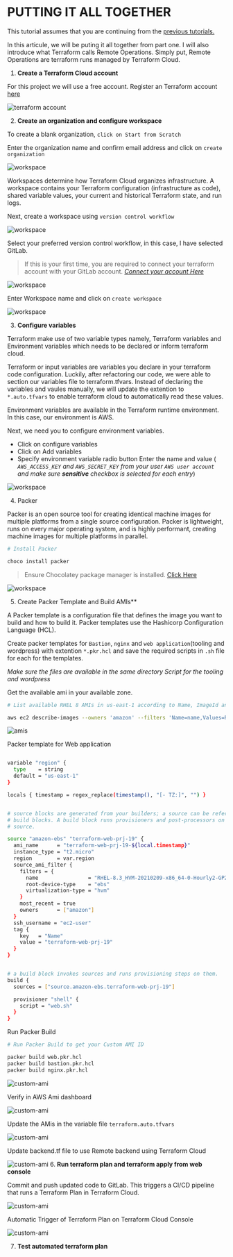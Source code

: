 # PUTTING IT ALL TOGETHER

This tutorial assumes that you are continuing from the [previous tutorials.](https://github.com/oayanda/AUTOMATE-INFRASTRUCTURE-WITH-IAC-USING-TERRAFORM.-PART-3---REFACTORING)

In this articule, we will be puting it all together from part one. I will also introduce what Terraform calls Remote Operations. Simply put, Remote Operations are terraform runs managed by Terraform Cloud.

1. **Create a Terraform Cloud account**

For this project we will use a free account. Register an Terraform account [here](https://app.terraform.io/signup/account)

![terraform account](/images/1.png)

2. **Create an organization and configure workspace**

To create a blank organization, `click on Start from Scratch`

Enter the organization name and confirm email address and click on `create organization`

![workspace](/images/a.png)

Workspaces determine how Terraform Cloud organizes infrastructure. A workspace contains your Terraform configuration (infrastructure as code), shared variable values, your current and historical Terraform state, and run logs.

Next, create a workspace using `version control workflow`

![workspace](/images/2.png)

Select your preferred version control workflow, in this case, I have selected GitLab.

> If this is your first time, you are required to connect your terraform account with your GitLab account. [*Connect your account Here*](https://developer.hashicorp.com/terraform/cloud-docs/vcs/gitlab-com)

![workspace](/images/b.png)

Enter Workspace name and click on `create workspace`

![workspace](/images/5.png)

3. **Configure variables**

Terraform make use of two variable types namely, Terraform variables and Environment variables which needs to be declared or inform terraform cloud.

Terraform or input variables are variables you declare in your terraform code configuration. Luckily, after refactoring our code, we were able to section our variables file to terraform.tfvars. Instead of declaring the variables and vaules manually, we will update the extention to `*.auto.tfvars` to enable terraform cloud to automatically read these values.

Environment variables are available in the Terraform runtime environment. In this case, our environment is AWS.

Next, we need you to configure environment variables.

- Click on configure variables
- Click on Add variables
- Specify environment variable radio button
Enter the name and value ( *`AWS_ACCESS_KEY` and `AWS_SECRET_KEY` from your user `AWS user account` and  make sure **sensitive** checkbox is selected for each entry*)

![workspace](/images/c.png)

4. Packer

Packer is an open source tool for creating identical machine images for multiple platforms from a single source configuration. Packer is lightweight, runs on every major operating system, and is highly performant, creating machine images for multiple platforms in parallel.

```bash
# Install Packer

choco install packer
```

> Ensure Chocolatey package manager is installed.
[Click Here](https://docs.chocolatey.org/en-us/choco/setup)

![workspace](/images/7.png)

5. Create Packer Template and Build AMIs**

A Packer template is a configuration file that defines the image you want to build and how to build it. Packer templates use the Hashicorp Configuration Language (HCL).

Create packer templates for `Bastion`, `nginx` and `web application`(tooling and wordpress) with extention `*.pkr.hcl` and save the required scripts in `.sh` file for each for the templates.

*Make sure the files are available in the same directory*
*Script for the tooling and wordpress*

Get the available ami in your available zone.

```bash
# List available RHEL 8 AMIs in us-east-1 according to Name, ImageId and Creation Date. Select the required one that matches your instance type

aws ec2 describe-images --owners 'amazon' --filters 'Name=name,Values=RHEL-8*' --query 'sort_by(Images, &CreationDate)[*].[Name,ImageId,CreationDate]' --region us-east-1 --output table
```

![amis](/images/d.png)

Packer template for Web application

```bash

variable "region" {
  type    = string
  default = "us-east-1"
}

locals { timestamp = regex_replace(timestamp(), "[- TZ:]", "") }


# source blocks are generated from your builders; a source can be referenced in
# build blocks. A build block runs provisioners and post-processors on a
# source.

source "amazon-ebs" "terraform-web-prj-19" {
  ami_name      = "terraform-web-prj-19-${local.timestamp}"
  instance_type = "t2.micro"
  region        = var.region
  source_ami_filter {
    filters = {
      name                = "RHEL-8.3_HVM-20210209-x86_64-0-Hourly2-GP2"
      root-device-type    = "ebs"
      virtualization-type = "hvm"
    }
    most_recent = true
    owners      = ["amazon"]
  }
  ssh_username = "ec2-user"
  tag {
    key   = "Name"
    value = "terraform-web-prj-19"
  }
}


# a build block invokes sources and runs provisioning steps on them.
build {
  sources = ["source.amazon-ebs.terraform-web-prj-19"]

  provisioner "shell" {
    script = "web.sh"
  }
}
```

Run Packer Build 

```bash
# Run Packer Build to get your Custom AMI ID

packer build web.pkr.hcl
packer build bastion.pkr.hcl
packer build nginx.pkr.hcl
```
![custom-ami](/images/9.png)

Verify in AWS Ami dashboard

![custom-ami](/images/10.png)

Update the AMis in the variable file `terraform.auto.tfvars`

![custom-ami](/images/11.png)

Update backend.tf file to use Remote backend using Terraform Cloud

![custom-ami](/images/14.png)
6. **Run terraform plan and terraform apply from web console**

Commit and push updated code to GitLab. This triggers a CI/CD pipeline that runs a Terraform  Plan in Terraform Cloud.

![custom-ami](/images/12.png)

 Automatic Trigger of Terraform Plan on Terraform Cloud Console

![custom-ami](/images/13.png)

7. **Test automated terraform plan**



